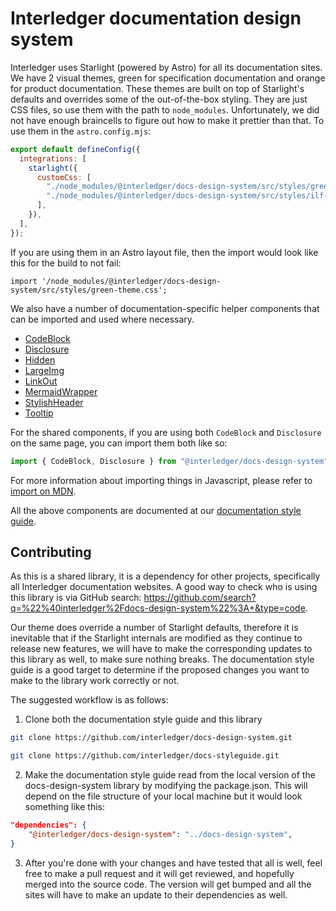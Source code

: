 # Interledger documentation design system

Interledger uses Starlight (powered by Astro) for all its documentation sites. We have 2 visual themes, green for specification documentation and orange for product documentation. These themes are built on top of Starlight's defaults and overrides some of the out-of-the-box styling. They are just CSS files, so use them with the path to `node_modules`. Unfortunately, we did not have enough braincells to figure out how to make it prettier than that. To use them in the `astro.config.mjs`:

```mjs
export default defineConfig({
  integrations: [
    starlight({
      customCss: [
        "./node_modules/@interledger/docs-design-system/src/styles/green-theme.css",
        "./node_modules/@interledger/docs-design-system/src/styles/ilf-docs.css",
      ],
    }),
  ],
});
```

If you are using them in an Astro layout file, then the import would look like this for the build to not fail:

```
import '/node_modules/@interledger/docs-design-system/src/styles/green-theme.css';
```

We also have a number of documentation-specific helper components that can be imported and used where necessary.

- [CodeBlock](#codeblock-component)
- [Disclosure](#disclosure-component)
- [Hidden](#hidden-component)
- [LargeImg](#largeimg-component)
- [LinkOut](#linkout-component)
- [MermaidWrapper](#mermaidwrapper-component)
- [StylishHeader](#stylishheader-component)
- [Tooltip](#tooltip-component)

For the shared components, if you are using both `CodeBlock` and `Disclosure` on the same page, you can import them both like so:

```jsx
import { CodeBlock, Disclosure } from "@interledger/docs-design-system";
```

For more information about importing things in Javascript, please refer to [import on MDN](https://developer.mozilla.org/en-US/docs/Web/JavaScript/Reference/Statements/import).

All the above components are documented at our [documentation style guide](https://interledger.tech).

## Contributing

As this is a shared library, it is a dependency for other projects, specifically all Interledger documentation websites. A good way to check who is using this library is via GitHub search: https://github.com/search?q=%22%40interledger%2Fdocs-design-system%22%3A+&type=code.

Our theme does override a number of Starlight defaults, therefore it is inevitable that if the Starlight internals are modified as they continue to release new features, we will have to make the corresponding updates to this library as well, to make sure nothing breaks. The documentation style guide is a good target to determine if the proposed changes you want to make to the library work correctly or not.

The suggested workflow is as follows:

1. Clone both the documentation style guide and this library

```bash
git clone https://github.com/interledger/docs-design-system.git
```

```bash
git clone https://github.com/interledger/docs-styleguide.git
```

2. Make the documentation style guide read from the local version of the docs-design-system library by modifying the package.json. This will depend on the file structure of your local machine but it would look something like this:

```json
"dependencies": {
    "@interledger/docs-design-system": "../docs-design-system",
}
```

3. After you're done with your changes and have tested that all is well, feel free to make a pull request and it will get reviewed, and hopefully merged into the source code. The version will get bumped and all the sites will have to make an update to their dependencies as well.
